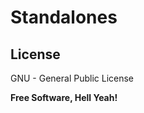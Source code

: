 Standalones
===========

License
-------

GNU - General Public License


**Free Software, Hell Yeah!**
